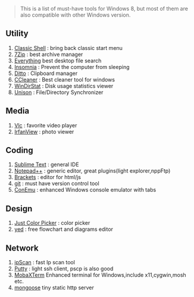 > This is a list of must-have tools for Windows 8, but most of them are also compatible with other Windows version.

## Utility
1. [Classic Shell](http://www.classicshell.net/) : bring back classic start menu
1. [7Zip](http://www.7-zip.org/) : best archive manager
1. [Everything](https://www.voidtools.com/) best desktop file search
1. [Insomnia](http://dlaa.me/blog/post/10104830) : Prevent the computer from sleeping
1. [Ditto](http://ditto-cp.sourceforge.net/) : Clipboard manager
1. [CCleaner](https://www.piriform.com/ccleaner) : Best cleaner tool for windows
1. [WinDirStat](https://windirstat.info/) : Disk usage statistics viewer 
1. [Unison](http://unison-binaries.inria.fr/) : File/Directory Synchronizer

## Media
1. [Vlc](http://www.videolan.org/vlc/) : favorite video player
1. [IrfanView](http://www.irfanview.com/) : photo viewer

## Coding
1. [Sublime Text](https://www.sublimetext.com/) : general IDE 
1. [Notepad++](https://notepad-plus-plus.org/) : generic editor, great plugins(light explorer,nppFtp)
1. [Brackets](http://brackets.io/) : editor for html/js
1. [git](https://git-scm.com/) : must have version control tool
1. [ConEmu](https://conemu.github.io/) : enhanced Windows console emulator with tabs

## Design
1. [Just Color Picker](http://annystudio.com/software/colorpicker/) : color picker
1. [yed](https://www.yworks.com/products/yed) : free flowchart and diagrams editor

## Network
1. [ipScan](http://angryip.org/) : fast Ip scan tool
1. [Putty](http://www.putty.org/) : light ssh client, pscp is also good
1. [MobaXTerm](http://mobaxterm.mobatek.net/) Enhanced terminal for Windows,include x11,cygwin,mosh etc.
1. [mongoose](https://www.cesanta.com/products/binary) tiny static http server

